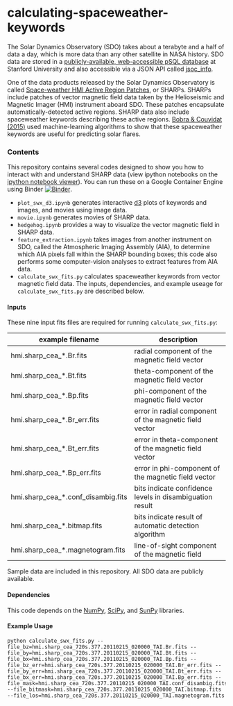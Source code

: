 calculating-spaceweather-keywords
=================================

The Solar Dynamics Observatory (SDO) takes about a terabyte and a half of data a day, which is more data than any other satellite in NASA history. SDO data are stored in a [publicly-available, web-accessible pSQL database](http://jsoc.stanford.edu/ajax/lookdata.html) at Stanford University and also accessible via a JSON API called [jsoc_info](http://jsoc.stanford.edu/jsocwiki/AjaxJsocConnect).

One of the data products released by the Solar Dynamics Observatory is called [Space-weather HMI Active Region Patches](http://link.springer.com/article/10.1007%2Fs11207-014-0529-3), or SHARPs. SHARPs include patches of vector magnetic field data taken by the Helioseismic and Magnetic Imager (HMI) instrument aboard SDO. These patches encapsulate automatically-detected active regions. SHARP data also include spaceweather keywords describing these active regions. [Bobra & Couvidat (2015)](http://arxiv.org/abs/1411.1405) used machine-learning algorithms to show that these spaceweather keywords are useful for predicting solar flares. 

### Contents

This repository contains several codes designed to show you how to interact with and understand SHARP data (view ipython notebooks on the [ipython notebook viewer](http://nbviewer.ipython.org/)). You can run these on a Google Container Engine using Binder [![Binder](http://mybinder.org/badge.svg)](http://mybinder.org:/repo/mbobra/calculating-spaceweather-keywords).

* `plot_swx_d3.ipynb` generates interactive [d3](https://d3js.org/) plots of keywords and images, and movies using image data.
* `movie.ipynb` generates movies of SHARP data.
* `hedgehog.ipynb` provides a way to visualize the vector magnetic field in SHARP data.
* `feature_extraction.ipynb` takes images from another instrument on SDO, called the Atmospheric Imaging Assembly (AIA), to determine which AIA pixels fall within the SHARP bounding boxes; this code also performs some computer-vision analyses to extract features from AIA data.
* `calculate_swx_fits.py` calculates spaceweather keywords from vector magnetic field data. The inputs, dependencies, and example useage for `calculate_swx_fits.py` are described below.

#### Inputs

These nine input fits files are required for running `calculate_swx_fits.py`:

example filename  | description
------------- | -------------
hmi.sharp_cea_*.Br.fits  | radial component of the magnetic field vector
hmi.sharp_cea_*.Bt.fits  | theta-component of the magnetic field vector
hmi.sharp_cea_*.Bp.fits  | phi-component of the magnetic field vector
hmi.sharp_cea_*.Br_err.fits | error in radial component of the magnetic field vector
hmi.sharp_cea_*.Bt_err.fits | error in theta-component of the magnetic field vector
hmi.sharp_cea_*.Bp_err.fits | error in phi-component of the magnetic field vector
hmi.sharp_cea_*.conf_disambig.fits | bits indicate confidence levels in disambiguation result
hmi.sharp_cea_*.bitmap.fits | bits indicate result of automatic detection algorithm
hmi.sharp_cea_*.magnetogram.fits | line-of-sight component of the magnetic field

Sample data are included in this repository. All SDO data are publicly available. 

#### Dependencies
This code depends on the [NumPy](http://numpy.org/), [SciPy](http://www.scipy.org/), and [SunPy](http://www.sunpy.org/) libraries.

#### Example Usage
	python calculate_swx_fits.py --file_bz=hmi.sharp_cea_720s.377.20110215_020000_TAI.Br.fits --file_by=hmi.sharp_cea_720s.377.20110215_020000_TAI.Bt.fits --file_bx=hmi.sharp_cea_720s.377.20110215_020000_TAI.Bp.fits --file_bz_err=hmi.sharp_cea_720s.377.20110215_020000_TAI.Br_err.fits --file_by_err=hmi.sharp_cea_720s.377.20110215_020000_TAI.Bt_err.fits --file_bx_err=hmi.sharp_cea_720s.377.20110215_020000_TAI.Bp_err.fits --file_mask=hmi.sharp_cea_720s.377.20110215_020000_TAI.conf_disambig.fits --file_bitmask=hmi.sharp_cea_720s.377.20110215_020000_TAI.bitmap.fits  --file_los=hmi.sharp_cea_720s.377.20110215_020000_TAI.magnetogram.fits
